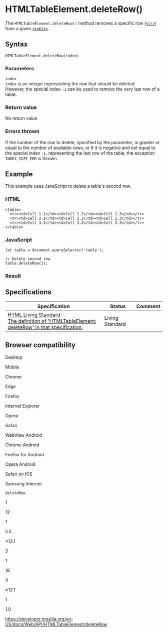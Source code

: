 # HTMLTableElement.deleteRow()

The `HTMLTableElement.deleteRow()` method removes a specific row ([`<tr>`](https://developer.mozilla.org/en-US/docs/Web/HTML/Element/tr)) from a given [`<table>`](https://developer.mozilla.org/en-US/docs/Web/HTML/Element/table).

## Syntax

    HTMLTableElement.deleteRow(index)

### Parameters

`index`  
`index` is an integer representing the row that should be deleted.  
However, the special index `-1` can be used to remove the very last row of a table.

### Return value

No return value

### Errors thrown

If the number of the row to delete, specified by the parameter, is greater or equal to the number of available rows, or if it is negative and not equal to the special index `-1`, representing the last row of the table, the exception `INDEX_SIZE_ERR` is thrown.

## Example

This example uses JavaScript to delete a table's second row.

### HTML

    <table>
      <tr><td>Cell 1.1</td><td>Cell 1.2</td><td>Cell 1.3</td></tr>
      <tr><td>Cell 2.1</td><td>Cell 2.2</td><td>Cell 2.3</td></tr>
      <tr><td>Cell 3.1</td><td>Cell 3.2</td><td>Cell 3.3</td></tr>
    </table>

### JavaScript

    let table = document.querySelector('table');

    // Delete second row
    table.deleteRow(1);

### Result

## Specifications

<table><thead><tr class="header"><th>Specification</th><th>Status</th><th>Comment</th></tr></thead><tbody><tr class="odd"><td><a href="https://html.spec.whatwg.org/multipage/#dom-table-deleterow">HTML Living Standard<br />
<span class="small">The definition of 'HTMLTableElement: deleteRow' in that specification.</span></a></td><td><span class="spec-living">Living Standard</span></td><td></td></tr></tbody></table>

## Browser compatibility

Desktop

Mobile

Chrome

Edge

Firefox

Internet Explorer

Opera

Safari

WebView Android

Chrome Android

Firefox for Android

Opera Android

Safari on IOS

Samsung Internet

`deleteRow`

1

12

1

5.5

≤12.1

3

1

18

4

≤12.1

1

1.0

<a href="https://developer.mozilla.org/en-US/docs/Web/API/HTMLTableElement/deleteRow" class="_attribution-link">https://developer.mozilla.org/en-US/docs/Web/API/HTMLTableElement/deleteRow</a>

